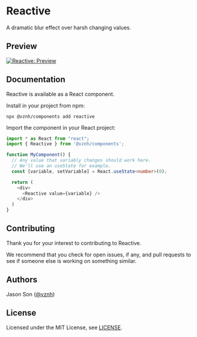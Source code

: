# Reactive

A dramatic blur effect over harsh changing values.

## Preview
[![Reactive: Preview](https://i.imgur.com/zdDFAiY.gif)](https://imgur.com/a/HcOKQrK)

## Documentation
Reactive is available as a React component.

Install in your project from npm:
```
npx @vznh/components add reactive
```

Import the component in your React project:
```typescript
import * as React from "react";
import { Reactive } from '@vznh/components';

function MyComponent() {
  // Any value that variably changes should work here.
  // We'll use an useState for example.
  const [variable, setVariable] = React.useState<number>(0);

  return (
    <div>
      <Reactive value={variable} />
    </div>
  )
}
```

## Contributing
Thank you for your interest to contributing to Reactive.

 We recommend that you check for open issues, if any, and pull requests to see if someone else is working on something similar.

## Authors
Jason Son ([@vznh](https://github.com/vznh))

## License
Licensed under the MIT License, see [LICENSE](https://github.com/vznh/led/blob/master/LICENSE).
